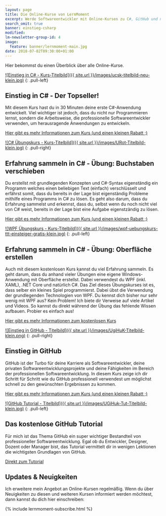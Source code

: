 ```yaml
---
layout: page
title: Die Online-Kurse von LernMoment
excerpt: Werde Softwareentwickler mit Online-Kursen zu C#, GitHub und mehr.
search_omit: true
banner: einstieg-csharp
modified:
lm-newsletter-group-id: 4
image:
  feature: banner/lernmoment-main.jpg
date: 2018-07-02T09:30:00+01:00
---
```


Hier bekommst du einen Überblick über alle Online-Kurse.

[![Einstieg in C# - Kurs-Titelbild]({{ site.url }}/images/ucsk-titelbild-neu-klein.jpg)](https://www.udemy.com/course/einstieg-in-csharp-software-programmieren-wie-ein-profi/?couponCode=CS_25-0820_LMDE)
{: .pull-left}

## Einstieg in C# - Der Topseller!

Mit diesem Kurs hast du in 30 Minuten deine erste C#-Anwendung entwickelt. Viel wichtiger ist jedoch, dass du nicht nur Programmieren lernst, sondern die Arbeitsweise, die professionelle Softwareentwickler verwenden, um herausragende Anwendungen zu entwickeln.

[Hier gibt es mehr Informationen zum Kurs (und einen kleinen Rabatt ;)](https://www.udemy.com/course/einstieg-in-csharp-software-programmieren-wie-ein-profi/?couponCode=CS_25-0820_LMDE)

[![C# Übungskurs - Kurs-Titelbild]({{ site.url }}/images/URot-Titelbild-klein.jpg)](https://www.udemy.com/course/csharp-uebungskurs-einfach-verschluesselt/?couponCode=ROT_13-0820_LMDE)
{: .pull-right}

## Erfahrung sammeln in C# - Übung: Buchstaben verschieben

Du erstellst mit grundlegenden Konzepten und C#-Syntax eigenständig ein Programm welches einen beliebigen Text (einfach) verschlüsselt und erfährst somit, dass du bereits in der Lage bist eigenständig Probleme mithilfe eines Programms in C# zu lösen. Es geht also darum, dass du Erfahrung sammelst und erkennst, dass du, selbst wenn du noch nicht viel von C# weist, bereits in der Lage bist eine Aufgabe eigenstzändig zu lösen.

[Hier gibt es mehr Informationen zum Kurs (und einen kleinen Rabatt ;)](https://www.udemy.com/course/csharp-uebungskurs-einfach-verschluesselt/?couponCode=ROT_13-0820_LMDE)

[![WPF Übungskurs - Kurs-Titelbild]({{ site.url }}/images/wpf-uebungskurs-ttt-einsteiger-gratis-klein.jpg)](/lernmail-kurse/wpf-tictactoe-fuer-einsteiger/)
{: .pull-left}

## Erfahrung sammeln in C# - Übung: Oberfläche erstellen

Auch mit diesem kostenlosen Kurs kannst du viel Erfahrung sammeln. Es geht darum, dass du anhand vieler Übungen eine eigene Windows-Anwendung mit Oberfläche erstellst. Dabei verwendest du WPF (inkl. XAML), .NET Core und natürlich C#. Das Ziel dieses Übungskurses ist es, dass selber ein kleines Spiel programmierst. Dabei übst die Verwendung der grundlegenden Technologien von WPF. Du kennst dich bisher nur sehr wenig mit WPF aus? Kein Problem! Ich biete dir Verweise auf viele Artikel und Videos. So kannst du direkt während der Übung das fehlende Wissen aufbauen. Probier es einfach aus!

[Hier gibt es mehr Informationen zum kostenlosen Kurs](/lernmail-kurse/wpf-tictactoe-fuer-einsteiger/)

[![Einstieg in GitHub - Titelbild]({{ site.url }}/images/UgiHuK-Titelbild-klein.png)](https://www.udemy.com/course/github-fuer-entwickler/?couponCode=GH_14-0820_LMDE)
{: .pull-right}

## Einstieg in GitHub

GitHub ist der Turbo für deine Karriere als Softwareentwickler, deine privaten Softwareentwicklungsprojekte und deine Fähigkeiten im Bereich der professionellen Softwareentwicklung. In diesem Kurs zeige ich dir Schritt für Schritt wie du GitHub professionell verwendest um möglichst schnell zu den gewünschten Ergebnissen zu kommen.

[Hier gibt es mehr Informationen zum Kurs (und einen kleinen Rabatt ;)](https://www.udemy.com/course/github-fuer-entwickler/?couponCode=GH_14-0820_LMDE)

[![GitHub Tutorial - Titelbild]({{ site.url }}/images/UGiHuk-Tut-Titelbild-klein.jpg)](https://www.udemy.com/github-tutorial-deutsch/)
{: .pull-left}

## Das kostenlose GitHub Tutorial

Für mich ist das Thema GitHub ein super wichtiger Bestandteil von professioneller Softwareentwicklung. Egal ob du Entwickler, Designer, Dozent oder Manager bist, das Tutorial vermittelt dir in wenigen Lektionen die wichtigsten Grundlagen von GitHub.

[Direkt zum Tutorial](https://www.udemy.com/github-tutorial-deutsch/)


## Updates & Neuigkeiten

Ich erweitere mein Angebot an Online-Kursen regelmäßig. Wenn du über Neuigkeiten zu diesen und weiteren Kursen informiert werden möchtest, dann kannst du dich hier einschreiben:

<div class="subscribe-notice">
	{% include lernmoment-subscribe.html %}
</div>

